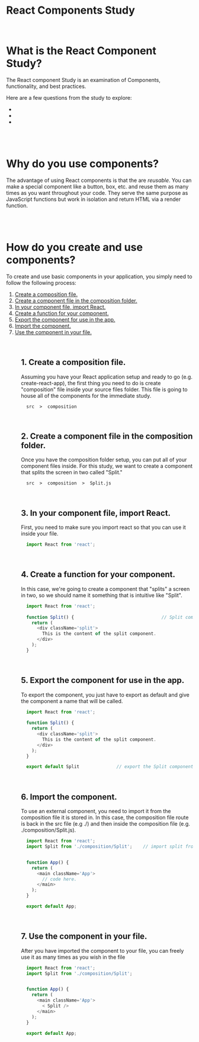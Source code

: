 # React Components Study

<br>

# What is the React Component Study?
The React component Study is an examination of Components, functionality, and best practices.

Here are a few questions from the study to explore:

* [](#)
* [](#)
* [](#)

<br>
<br>

# Why do you use components?
The advantage of using React components is that the are *reusable*. You can make a special component like a button, box, etc. and reuse them as many times as you want throughout your code. They serve the same purpose as JavaScript functions but work in isolation and return HTML via a render function.

<dl>
<dd>

</dd>
</dl>

<br>
<br>

# How do you create and use components?
To create and use basic components in your application, you simply need to follow the following process:
1. [Create a composition file.](##Create-a-composition-file)
2. [Create a component file in the composition folder.](##Create-a-component-file-in-the-composition-folder)
3. [In your component file, import React.](##In-your-component-file-import-React)
4. [Create a function for your component.](##Create-a-function-for-your-component)
5. [Export the component for use in the app.](##Export-the-component-for-use-in-the-app)
6. [Import the component.](##Import-the-component)
7. [Use the component in your file.](##Use-the-component-in-your-file)

<br>

<dl>
<dd>

## 1. Create a composition file.
Assuming you have your React application setup and ready to go (e.g. create-react-app), the first thing you need to do is create "composition" file inside your source files folder. This file is going to house all of the components for the immediate study.
```
  src  >  composition  
```

<br>

## 2. Create a component file in the composition folder.
Once you have the composition folder setup, you can put all of your component files inside. For this study, we want to create a component that splits the screen in two called "Split." 
```
  src  >  composition  >  Split.js
```

<br>

## 3. In your component file, import React.
First, you need to make sure you import react so that you can use it inside your file.
```JavaScript
  import React from 'react';
```

<br>

## 4. Create a function for your component.
In this case, we're going to create a component that "splits" a screen in two, so we should name it something that is intuitive like "Split".
```JavaScript
  import React from 'react';
  
  function Split() {                                 // Split component.
    return (
      <div className='split'>
        This is the content of the split component.
      </div>
    );
  }
```

<br>

## 5. Export the component for use in the app.
To export the component, you just have to export as default and give the component a name that will be called.
```JavaScript
  import React from 'react';
  
  function Split() {
    return (
      <div className='split'>
        This is the content of the split component.
      </div>
    );
  }

  export default Split              // export the Split component elsewhere in the code.
```

<br>

## 6. Import the component.
To use an external component, you need to import it from the composition file it is stored in. In this case, the composition file route is back in the src file (e.g ./) and then inside the composition file (e.g. ./composition/Split.js).
```JavaScript
  import React from 'react';
  import Split from './composition/Split';    // import split from the composition file.


  function App() {
    return (
      <main className='App'>
        // code here.
      </main>
    );
  }

  export default App;
```

<br>

## 7. Use the component in your file.
After you have imported the component to your file, you can freely use it as many times as you wish in the file
```JavaScript
  import React from 'react';
  import Split from './composition/Split';    


  function App() {
    return (
      <main className='App'>
        < Split />
      </main>
    );
  }

  export default App;
```






</dd>
</dl>

